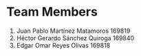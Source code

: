 # Team Members
1. Juan Pablo Martínez Matamoros  169819
2. Héctor Gerardo Sánchez  Quiroga  169840
3. Edgar Omar Reyes Olivas  169818
